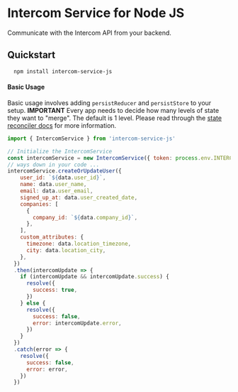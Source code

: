 # Intercom Service for Node JS

Communicate with the Intercom API from your backend.

## Quickstart

```shell
  npm install intercom-service-js
```

#### Basic Usage
Basic usage involves adding `persistReducer` and `persistStore` to your setup. **IMPORTANT** Every app needs to decide how many levels of state they want to "merge". The default is 1 level. Please read through the [state reconciler docs](#state-reconciler) for more information.

```js
import { IntercomService } from 'intercom-service-js'

// Initialize the IntercomService
const intercomService = new IntercomService({ token: process.env.INTERCOM_AUTH_TOKEN })
// ways down in your code ...
intercomService.createOrUpdateUser({
    user_id: `${data.user_id}`,
    name: data.user_name,
    email: data.user_email,
    signed_up_at: data.user_created_date,
    companies: [
      {
        company_id: `${data.company_id}`,
      },
    ],
    custom_attributes: {
      timezone: data.location_timezone,
      city: data.location_city,
    },
  })
  .then(intercomUpdate => {
    if (intercomUpdate && intercomUpdate.success) {
      resolve({
        success: true,
      })
    } else {
      resolve({
        success: false,
        error: intercomUpdate.error,
      })
    }
  })
  .catch(error => {
    resolve({
      success: false,
      error: error,
    })
  })
```